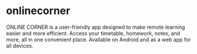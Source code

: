# onlinecorner
ONLINE CORNER is a user-friendly app designed to make remote learning easier and more efficient. Access your timetable, homework, notes, and more, all in one convenient place. Available on Android and as a web app for all devices.
